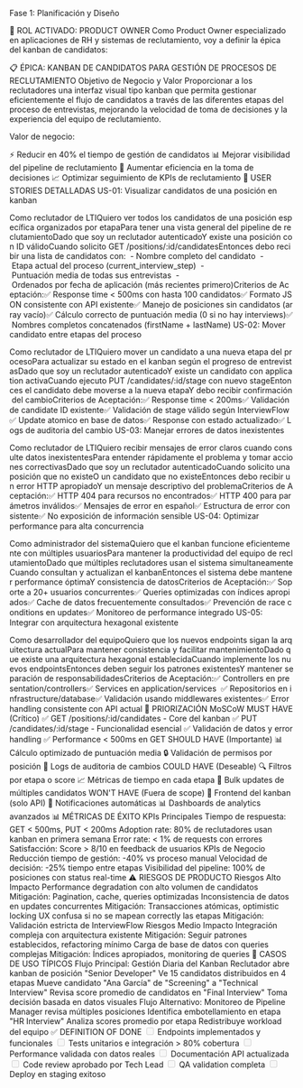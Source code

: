 Fase 1: Planificación y Diseño

🎯 ROL ACTIVADO: PRODUCT OWNER
Como Product Owner especializado en aplicaciones de RH y sistemas de reclutamiento, voy a definir la épica del kanban de candidatos:

📋 ÉPICA: KANBAN DE CANDIDATOS PARA GESTIÓN DE PROCESOS DE RECLUTAMIENTO
Objetivo de Negocio y Valor
Proporcionar a los reclutadores una interfaz visual tipo kanban que permita gestionar eficientemente el flujo de candidatos a través de las diferentes etapas del proceso de entrevistas, mejorando la velocidad de toma de decisiones y la experiencia del equipo de reclutamiento.

Valor de negocio:

⚡ Reducir en 40% el tiempo de gestión de candidatos
📊 Mejorar visibilidad del pipeline de reclutamiento
🎯 Aumentar eficiencia en la toma de decisiones
📈 Optimizar seguimiento de KPIs de reclutamiento
📖 USER STORIES DETALLADAS
US-01: Visualizar candidatos de una posición en kanban

Como reclutador de LTIQuiero ver todos los candidatos de una posición específica organizados por etapaPara tener una vista general del pipeline de reclutamientoDado que soy un reclutador autenticadoY existe una posición con ID válidoCuando solicito GET /positions/:id/candidatesEntonces debo recibir una lista de candidatos con:  - Nombre completo del candidato  - Etapa actual del proceso (current_interview_step)  - Puntuación media de todas sus entrevistas  - Ordenados por fecha de aplicación (más recientes primero)Criterios de Aceptación:✅ Response time < 500ms con hasta 100 candidatos✅ Formato JSON consistente con API existente✅ Manejo de posiciones sin candidatos (array vacío)✅ Cálculo correcto de puntuación media (0 si no hay interviews)✅ Nombres completos concatenados (firstName + lastName)
US-02: Mover candidato entre etapas del proceso

Como reclutador de LTIQuiero mover un candidato a una nueva etapa del procesoPara actualizar su estado en el kanban según el progreso de entrevistasDado que soy un reclutador autenticadoY existe un candidato con application activaCuando ejecuto PUT /candidates/:id/stage con nuevo stageEntonces el candidato debe moverse a la nueva etapaY debo recibir confirmación del cambioCriterios de Aceptación:✅ Response time < 200ms✅ Validación de candidate ID existente✅ Validación de stage válido según InterviewFlow✅ Update atomico en base de datos✅ Response con estado actualizado✅ Logs de auditoria del cambio
US-03: Manejar errores de datos inexistentes

Como reclutador de LTIQuiero recibir mensajes de error claros cuando consulte datos inexistentesPara entender rápidamente el problema y tomar acciones correctivasDado que soy un reclutador autenticadoCuando solicito una posición que no existeO un candidato que no existeEntonces debo recibir un error HTTP apropiadoY un mensaje descriptivo del problemaCriterios de Aceptación:✅ HTTP 404 para recursos no encontrados✅ HTTP 400 para parámetros inválidos✅ Mensajes de error en español✅ Estructura de error consistente✅ No exposición de información sensible
US-04: Optimizar performance para alta concurrencia

Como administrador del sistemaQuiero que el kanban funcione eficientemente con múltiples usuariosPara mantener la productividad del equipo de reclutamientoDado que múltiples reclutadores usan el sistema simultaneamenteCuando consultan y actualizan el kanbanEntonces el sistema debe mantener performance óptimaY consistencia de datosCriterios de Aceptación:✅ Soporte a 20+ usuarios concurrentes✅ Queries optimizadas con índices apropiados✅ Cache de datos frecuentemente consultados✅ Prevención de race conditions en updates✅ Monitoreo de performance integrado
US-05: Integrar con arquitectura hexagonal existente

Como desarrollador del equipoQuiero que los nuevos endpoints sigan la arquitectura actualPara mantener consistencia y facilitar mantenimientoDado que existe una arquitectura hexagonal establecidaCuando implemente los nuevos endpointsEntonces deben seguir los patrones existentesY mantener separación de responsabilidadesCriterios de Aceptación:✅ Controllers en presentation/controllers✅ Services en application/services  ✅ Repositorios en infrastructure/database✅ Validación usando middlewares existentes✅ Error handling consistente con API actual
🎯 PRIORIZACIÓN MoSCoW
MUST HAVE (Crítico)
✅ GET /positions/:id/candidates - Core del kanban
✅ PUT /candidates/:id/stage - Funcionalidad esencial
✅ Validación de datos y error handling
✅ Performance < 500ms en GET
SHOULD HAVE (Importante)
📊 Cálculo optimizado de puntuación media
🔒 Validación de permisos por posición
📝 Logs de auditoria de cambios
COULD HAVE (Deseable)
🔍 Filtros por etapa o score
📈 Métricas de tiempo en cada etapa
🔄 Bulk updates de múltiples candidatos
WON'T HAVE (Fuera de scope)
🎨 Frontend del kanban (solo API)
📧 Notificaciones automáticas
📊 Dashboards de analytics avanzados
📊 MÉTRICAS DE ÉXITO
KPIs Principales
Tiempo de respuesta: GET < 500ms, PUT < 200ms
Adoption rate: 80% de reclutadores usan kanban en primera semana
Error rate: < 1% de requests con errores
Satisfacción: Score > 8/10 en feedback de usuarios
KPIs de Negocio
Reducción tiempo de gestión: -40% vs proceso manual
Velocidad de decisión: -25% tiempo entre etapas
Visibilidad del pipeline: 100% de posiciones con status real-time
⚠️ RIESGOS DE PRODUCTO
Riesgos Alto Impacto
Performance degradation con alto volumen de candidatos
Mitigación: Pagination, cache, queries optimizadas
Inconsistencia de datos en updates concurrentes
Mitigación: Transacciones atómicas, optimistic locking
UX confusa si no se mapean correctly las etapas
Mitigación: Validación estricta de InterviewFlow
Riesgos Medio Impacto
Integración compleja con arquitectura existente
Mitigación: Seguir patrones establecidos, refactoring mínimo
Carga de base de datos con queries complejas
Mitigación: Índices apropiados, monitoring de queries
🎯 CASOS DE USO TÍPICOS
Flujo Principal: Gestión Diaria del Kanban
Reclutador abre kanban de posición "Senior Developer"
Ve 15 candidatos distribuidos en 4 etapas
Mueve candidato "Ana García" de "Screening" a "Technical Interview"
Revisa score promedio de candidatos en "Final Interview"
Toma decisión basada en datos visuales
Flujo Alternativo: Monitoreo de Pipeline
Manager revisa múltiples posiciones
Identifica embotellamiento en etapa "HR Interview"
Analiza scores promedio por etapa
Redistribuye workload del equipo
✅ DEFINITION OF DONE
<input disabled="" type="checkbox"> Endpoints implementados y funcionales
<input disabled="" type="checkbox"> Tests unitarios e integración > 80% cobertura
<input disabled="" type="checkbox"> Performance validada con datos reales
<input disabled="" type="checkbox"> Documentación API actualizada
<input disabled="" type="checkbox"> Code review aprobado por Tech Lead
<input disabled="" type="checkbox"> QA validation completa
<input disabled="" type="checkbox"> Deploy en staging exitoso
